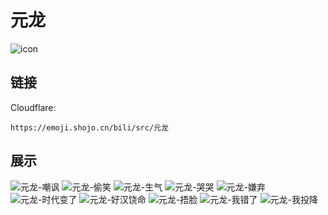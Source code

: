 # 元龙
![icon](https://emoji.shojo.cn/bili/src/元龙/icon.png)
## 链接
Cloudflare:
```
https://emoji.shojo.cn/bili/src/元龙
```
## 展示
![元龙-嘲讽](https://emoji.shojo.cn/bili/src/元龙/元龙-嘲讽.png)
![元龙-偷笑](https://emoji.shojo.cn/bili/src/元龙/元龙-偷笑.png)
![元龙-生气](https://emoji.shojo.cn/bili/src/元龙/元龙-生气.png)
![元龙-哭哭](https://emoji.shojo.cn/bili/src/元龙/元龙-哭哭.png)
![元龙-嫌弃](https://emoji.shojo.cn/bili/src/元龙/元龙-嫌弃.png)
![元龙-时代变了](https://emoji.shojo.cn/bili/src/元龙/元龙-时代变了.png)
![元龙-好汉饶命](https://emoji.shojo.cn/bili/src/元龙/元龙-好汉饶命.png)
![元龙-捂脸](https://emoji.shojo.cn/bili/src/元龙/元龙-捂脸.png)
![元龙-我错了](https://emoji.shojo.cn/bili/src/元龙/元龙-我错了.png)
![元龙-我投降](https://emoji.shojo.cn/bili/src/元龙/元龙-我投降.png)
